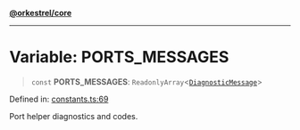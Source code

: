 [**@orkestrel/core**](../index.md)

***

# Variable: PORTS\_MESSAGES

> `const` **PORTS\_MESSAGES**: `ReadonlyArray`\<[`DiagnosticMessage`](../interfaces/DiagnosticMessage.md)\>

Defined in: [constants.ts:69](https://github.com/orkestrel/core/blob/98df1af1b029ad0f39e413b90869151f4152e5dd/src/constants.ts#L69)

Port helper diagnostics and codes.
